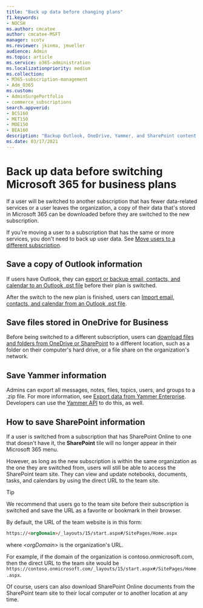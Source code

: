 ```yaml
---
title: "Back up data before changing plans"
f1.keywords:
- NOCSH
ms.author: cmcatee
author: cmcatee-MSFT
manager: scotv
ms.reviewer: jkinma, jmueller
audience: Admin
ms.topic: article
ms.service: o365-administration
ms.localizationpriority: medium
ms.collection: 
- M365-subscription-management 
- Adm_O365
ms.custom: 
- AdminSurgePortfolio
- commerce_subscriptions
search.appverid:
- BCS160
- MET150
- MOE150
- BEA160
description: "Backup Outlook, OneDrive, Yammer, and SharePoint content before changing Microsoft 365 plans."
ms.date: 03/17/2021
---
```


# Back up data before switching Microsoft 365 for business plans

If a user will be switched to another subscription that has fewer data-related services or a user leaves the organization, a copy of their data that's stored in Microsoft 365 can be downloaded before they are switched to the new subscription.

If you're moving a user to a subscription that has the same or more services, you don't need to back up user data. See [Move users to a different subscription](./move-users-different-subscription.md).
  
## Save a copy of Outlook information

If users have Outlook, they can [export or backup email, contacts, and calendar to an Outlook .pst file](https://support.microsoft.com/office/14252b52-3075-4e9b-be4e-ff9ef1068f91) before their plan is switched.
  
After the switch to the new plan is finished, users can [Import email, contacts, and calendar from an Outlook .pst file](https://support.microsoft.com/office/431a8e9a-f99f-4d5f-ae48-ded54b3440ac).
  
## Save files stored in OneDrive for Business

Before being switched to a different subscription, users can [download files and folders from OneDrive or SharePoint](https://support.microsoft.com/office/5c7397b7-19c7-4893-84fe-d02e8fa5df05) to a different location, such as a folder on their computer's hard drive, or a file share on the organization's network.
  
## Save Yammer information

Admins can export all messages, notes, files, topics, users, and groups to a .zip file. For more information, see [Export data from Yammer Enterprise](/yammer/manage-security-and-compliance/export-yammer-enterprise-data). Developers can use the [Yammer API](https://go.microsoft.com/fwlink/p/?linkid=842495) to do this, as well.
  
## How to save SharePoint information

If a user is switched from a subscription that has SharePoint Online to one that doesn't have it, the **SharePoint** tile will no longer appear in their Microsoft 365 menu.
  
However, as long as the new subscription is within the same organization as the one they are switched from, users will still be able to access the SharePoint team site. They can view and update notebooks, documents, tasks, and calendars by using the direct URL to the team site.
  
> [!TIP]
> We recommend that users go to the team site before their subscription is switched and save the URL as a favorite or bookmark in their browser.
  
By default, the URL of the team website is in this form:
  
```html
https://<orgDomain>/_layouts/15/start.aspx#/SitePages/Home.aspx
```

where  _\<orgDomain\>_ is the organization's URL.
  
For example, if the domain of the organization is contoso.onmicrosoft.com, then the direct URL to the team site would be `https://contoso.onmicrosoft.com/_layouts/15/start.aspx#/SitePages/Home.aspx`.
  
Of course, users can also download SharePoint Online documents from the SharePoint team site to their local computer or to another location at any time.
